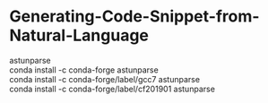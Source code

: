 # Generating-Code-Snippet-from-Natural-Language

astunparse  
conda install -c conda-forge astunparse  
conda install -c conda-forge/label/gcc7 astunparse  
conda install -c conda-forge/label/cf201901 astunparse  

